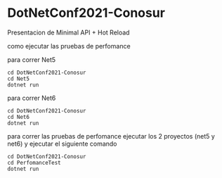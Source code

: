 # DotNetConf2021-Conosur

Presentacion de Minimal API + Hot Reload

como ejecutar las pruebas de perfomance 

para correr Net5

```
cd DotNetConf2021-Conosur
cd Net5
dotnet run
```

para correr Net6

```
cd DotNetConf2021-Conosur
cd Net6
dotnet run
```

para correr las pruebas de perfomance
ejecutar los 2 proyectos (net5 y net6)
y ejecutar el siguiente comando

```
cd DotNetConf2021-Conosur
cd PerfomanceTest
dotnet run
```